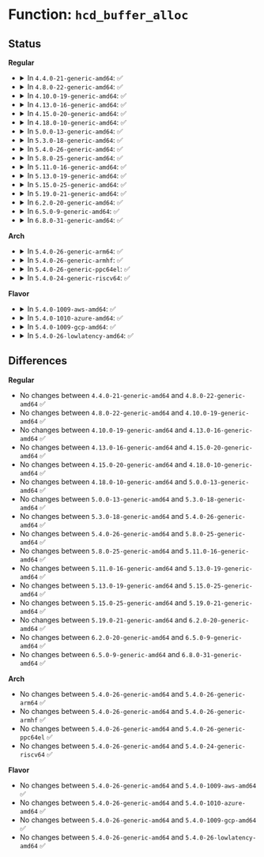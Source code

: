 # Function: <code>hcd_buffer_alloc</code>

## Status
<b>Regular</b>
<ul>
<li>
<details>
<summary>In <code>4.4.0-21-generic-amd64</code>: ✅</summary>

```c
void * hcd_buffer_alloc(struct usb_bus * bus, size_t size, gfp_t mem_flags, dma_addr_t * dma)
```

```json
{
  "name": "hcd_buffer_alloc",
  "collision_type": "Unique Global",
  "inline_type": "No",
  "funcs": [
    {
      "addr": 18446744071585233120,
      "name": "hcd_buffer_alloc",
      "external": true,
      "loc": "drivers/usb/core/buffer.c:111",
      "file": "drivers/usb/core/buffer.c",
      "inline": "seen, unknown",
      "caller_inline": [],
      "caller_func": [
        "drivers/usb/core/usb.c:usb_alloc_coherent"
      ]
    }
  ],
  "symbols": [
    {
      "addr": 18446744071585233120,
      "name": "hcd_buffer_alloc",
      "section": ".text",
      "bind": "STB_GLOBAL",
      "size": 299
    }
  ]
}
```
</details>
</li>
<li>
<details>
<summary>In <code>4.8.0-22-generic-amd64</code>: ✅</summary>

```c
void * hcd_buffer_alloc(struct usb_bus * bus, size_t size, gfp_t mem_flags, dma_addr_t * dma)
```

```json
{
  "name": "hcd_buffer_alloc",
  "collision_type": "Unique Global",
  "inline_type": "No",
  "funcs": [
    {
      "addr": 18446744071585626528,
      "name": "hcd_buffer_alloc",
      "external": true,
      "loc": "drivers/usb/core/buffer.c:115",
      "file": "drivers/usb/core/buffer.c",
      "inline": "seen, unknown",
      "caller_inline": [],
      "caller_func": [
        "drivers/usb/core/usb.c:usb_alloc_coherent"
      ]
    }
  ],
  "symbols": [
    {
      "addr": 18446744071585626528,
      "name": "hcd_buffer_alloc",
      "section": ".text",
      "bind": "STB_GLOBAL",
      "size": 308
    }
  ]
}
```
</details>
</li>
<li>
<details>
<summary>In <code>4.10.0-19-generic-amd64</code>: ✅</summary>

```c
void * hcd_buffer_alloc(struct usb_bus * bus, size_t size, gfp_t mem_flags, dma_addr_t * dma)
```

```json
{
  "name": "hcd_buffer_alloc",
  "collision_type": "Unique Global",
  "inline_type": "No",
  "funcs": [
    {
      "addr": 18446744071585814144,
      "name": "hcd_buffer_alloc",
      "external": true,
      "loc": "drivers/usb/core/buffer.c:118",
      "file": "drivers/usb/core/buffer.c",
      "inline": "seen, unknown",
      "caller_inline": [],
      "caller_func": [
        "drivers/usb/core/usb.c:usb_alloc_coherent"
      ]
    }
  ],
  "symbols": [
    {
      "addr": 18446744071585814144,
      "name": "hcd_buffer_alloc",
      "section": ".text",
      "bind": "STB_GLOBAL",
      "size": 308
    }
  ]
}
```
</details>
</li>
<li>
<details>
<summary>In <code>4.13.0-16-generic-amd64</code>: ✅</summary>

```c
void * hcd_buffer_alloc(struct usb_bus * bus, size_t size, gfp_t mem_flags, dma_addr_t * dma)
```

```json
{
  "name": "hcd_buffer_alloc",
  "collision_type": "Unique Global",
  "inline_type": "No",
  "funcs": [
    {
      "addr": 18446744071585901056,
      "name": "hcd_buffer_alloc",
      "external": true,
      "loc": "drivers/usb/core/buffer.c:118",
      "file": "drivers/usb/core/buffer.c",
      "inline": "seen, unknown",
      "caller_inline": [],
      "caller_func": [
        "drivers/usb/core/usb.c:usb_alloc_coherent",
        "drivers/usb/core/hcd.c:hcd_alloc_coherent"
      ]
    }
  ],
  "symbols": [
    {
      "addr": 18446744071585901056,
      "name": "hcd_buffer_alloc",
      "section": ".text",
      "bind": "STB_GLOBAL",
      "size": 322
    }
  ]
}
```
</details>
</li>
<li>
<details>
<summary>In <code>4.15.0-20-generic-amd64</code>: ✅</summary>

```c
void * hcd_buffer_alloc(struct usb_bus * bus, size_t size, gfp_t mem_flags, dma_addr_t * dma)
```

```json
{
  "name": "hcd_buffer_alloc",
  "collision_type": "Unique Global",
  "inline_type": "No",
  "funcs": [
    {
      "addr": 18446744071586341824,
      "name": "hcd_buffer_alloc",
      "external": true,
      "loc": "drivers/usb/core/buffer.c:118",
      "file": "drivers/usb/core/buffer.c",
      "inline": "seen, unknown",
      "caller_inline": [],
      "caller_func": [
        "drivers/usb/core/usb.c:usb_alloc_coherent",
        "drivers/usb/core/hcd.c:hcd_alloc_coherent"
      ]
    }
  ],
  "symbols": [
    {
      "addr": 18446744071586341824,
      "name": "hcd_buffer_alloc",
      "section": ".text",
      "bind": "STB_GLOBAL",
      "size": 325
    }
  ]
}
```
</details>
</li>
<li>
<details>
<summary>In <code>4.18.0-10-generic-amd64</code>: ✅</summary>

```c
void * hcd_buffer_alloc(struct usb_bus * bus, size_t size, gfp_t mem_flags, dma_addr_t * dma)
```

```json
{
  "name": "hcd_buffer_alloc",
  "collision_type": "Unique Global",
  "inline_type": "No",
  "funcs": [
    {
      "addr": 18446744071586599312,
      "name": "hcd_buffer_alloc",
      "external": true,
      "loc": "drivers/usb/core/buffer.c:118",
      "file": "drivers/usb/core/buffer.c",
      "inline": "seen, unknown",
      "caller_inline": [],
      "caller_func": [
        "drivers/usb/core/usb.c:usb_alloc_coherent",
        "drivers/usb/core/hcd.c:hcd_alloc_coherent"
      ]
    }
  ],
  "symbols": [
    {
      "addr": 18446744071586599312,
      "name": "hcd_buffer_alloc",
      "section": ".text",
      "bind": "STB_GLOBAL",
      "size": 383
    }
  ]
}
```
</details>
</li>
<li>
<details>
<summary>In <code>5.0.0-13-generic-amd64</code>: ✅</summary>

```c
void * hcd_buffer_alloc(struct usb_bus * bus, size_t size, gfp_t mem_flags, dma_addr_t * dma)
```

```json
{
  "name": "hcd_buffer_alloc",
  "collision_type": "Unique Global",
  "inline_type": "No",
  "funcs": [
    {
      "addr": 18446744071586748432,
      "name": "hcd_buffer_alloc",
      "external": true,
      "loc": "drivers/usb/core/buffer.c:114",
      "file": "drivers/usb/core/buffer.c",
      "inline": "seen, unknown",
      "caller_inline": [],
      "caller_func": [
        "drivers/usb/core/usb.c:usb_alloc_coherent",
        "drivers/usb/core/hcd.c:hcd_alloc_coherent"
      ]
    }
  ],
  "symbols": [
    {
      "addr": 18446744071586748432,
      "name": "hcd_buffer_alloc",
      "section": ".text",
      "bind": "STB_GLOBAL",
      "size": 177
    }
  ]
}
```
</details>
</li>
<li>
<details>
<summary>In <code>5.3.0-18-generic-amd64</code>: ✅</summary>

```c
void * hcd_buffer_alloc(struct usb_bus * bus, size_t size, gfp_t mem_flags, dma_addr_t * dma)
```

```json
{
  "name": "hcd_buffer_alloc",
  "collision_type": "Unique Global",
  "inline_type": "No",
  "funcs": [
    {
      "addr": 18446744071587003520,
      "name": "hcd_buffer_alloc",
      "external": true,
      "loc": "drivers/usb/core/buffer.c:113",
      "file": "drivers/usb/core/buffer.c",
      "inline": "seen, unknown",
      "caller_inline": [],
      "caller_func": [
        "drivers/usb/core/usb.c:usb_alloc_coherent"
      ]
    }
  ],
  "symbols": [
    {
      "addr": 18446744071587003520,
      "name": "hcd_buffer_alloc",
      "section": ".text",
      "bind": "STB_GLOBAL",
      "size": 143
    }
  ]
}
```
</details>
</li>
<li>
<details>
<summary>In <code>5.4.0-26-generic-amd64</code>: ✅</summary>

```c
void * hcd_buffer_alloc(struct usb_bus * bus, size_t size, gfp_t mem_flags, dma_addr_t * dma)
```

```json
{
  "name": "hcd_buffer_alloc",
  "collision_type": "Unique Global",
  "inline_type": "No",
  "funcs": [
    {
      "addr": 18446744071587202976,
      "name": "hcd_buffer_alloc",
      "external": true,
      "loc": "drivers/usb/core/buffer.c:113",
      "file": "drivers/usb/core/buffer.c",
      "inline": "seen, unknown",
      "caller_inline": [],
      "caller_func": [
        "drivers/usb/core/usb.c:usb_alloc_coherent"
      ]
    }
  ],
  "symbols": [
    {
      "addr": 18446744071587202976,
      "name": "hcd_buffer_alloc",
      "section": ".text",
      "bind": "STB_GLOBAL",
      "size": 150
    }
  ]
}
```
</details>
</li>
<li>
<details>
<summary>In <code>5.8.0-25-generic-amd64</code>: ✅</summary>

```c
void * hcd_buffer_alloc(struct usb_bus * bus, size_t size, gfp_t mem_flags, dma_addr_t * dma)
```

```json
{
  "name": "hcd_buffer_alloc",
  "collision_type": "Unique Global",
  "inline_type": "No",
  "funcs": [
    {
      "addr": 18446744071588055264,
      "name": "hcd_buffer_alloc",
      "external": true,
      "loc": "drivers/usb/core/buffer.c:113",
      "file": "drivers/usb/core/buffer.c",
      "inline": "seen, unknown",
      "caller_inline": [],
      "caller_func": [
        "drivers/usb/core/usb.c:usb_alloc_coherent",
        "drivers/usb/core/hcd.c:hcd_alloc_coherent"
      ]
    }
  ],
  "symbols": [
    {
      "addr": 18446744071588055264,
      "name": "hcd_buffer_alloc",
      "section": ".text",
      "bind": "STB_GLOBAL",
      "size": 181
    }
  ]
}
```
</details>
</li>
<li>
<details>
<summary>In <code>5.11.0-16-generic-amd64</code>: ✅</summary>

```c
void * hcd_buffer_alloc(struct usb_bus * bus, size_t size, gfp_t mem_flags, dma_addr_t * dma)
```

```json
{
  "name": "hcd_buffer_alloc",
  "collision_type": "Unique Global",
  "inline_type": "No",
  "funcs": [
    {
      "addr": 18446744071588100656,
      "name": "hcd_buffer_alloc",
      "external": true,
      "loc": "drivers/usb/core/buffer.c:115",
      "file": "drivers/usb/core/buffer.c",
      "inline": "seen, unknown",
      "caller_inline": [],
      "caller_func": [
        "drivers/usb/core/usb.c:usb_alloc_coherent",
        "drivers/usb/core/hcd.c:hcd_alloc_coherent"
      ]
    }
  ],
  "symbols": [
    {
      "addr": 18446744071588100656,
      "name": "hcd_buffer_alloc",
      "section": ".text",
      "bind": "STB_GLOBAL",
      "size": 181
    }
  ]
}
```
</details>
</li>
<li>
<details>
<summary>In <code>5.13.0-19-generic-amd64</code>: ✅</summary>

```c
void * hcd_buffer_alloc(struct usb_bus * bus, size_t size, gfp_t mem_flags, dma_addr_t * dma)
```

```json
{
  "name": "hcd_buffer_alloc",
  "collision_type": "Unique Global",
  "inline_type": "No",
  "funcs": [
    {
      "addr": 18446744071587983248,
      "name": "hcd_buffer_alloc",
      "external": true,
      "loc": "drivers/usb/core/buffer.c:115",
      "file": "drivers/usb/core/buffer.c",
      "inline": "seen, unknown",
      "caller_inline": [],
      "caller_func": [
        "drivers/usb/core/usb.c:usb_alloc_coherent",
        "drivers/usb/core/hcd.c:hcd_alloc_coherent"
      ]
    }
  ],
  "symbols": [
    {
      "addr": 18446744071587983248,
      "name": "hcd_buffer_alloc",
      "section": ".text",
      "bind": "STB_GLOBAL",
      "size": 181
    }
  ]
}
```
</details>
</li>
<li>
<details>
<summary>In <code>5.15.0-25-generic-amd64</code>: ✅</summary>

```c
void * hcd_buffer_alloc(struct usb_bus * bus, size_t size, gfp_t mem_flags, dma_addr_t * dma)
```

```json
{
  "name": "hcd_buffer_alloc",
  "collision_type": "Unique Global",
  "inline_type": "No",
  "funcs": [
    {
      "addr": 18446744071588596336,
      "name": "hcd_buffer_alloc",
      "external": true,
      "loc": "drivers/usb/core/buffer.c:115",
      "file": "drivers/usb/core/buffer.c",
      "inline": "seen, unknown",
      "caller_inline": [],
      "caller_func": [
        "drivers/usb/core/usb.c:usb_alloc_coherent",
        "drivers/usb/core/hcd.c:hcd_alloc_coherent"
      ]
    }
  ],
  "symbols": [
    {
      "addr": 18446744071588596336,
      "name": "hcd_buffer_alloc",
      "section": ".text",
      "bind": "STB_GLOBAL",
      "size": 181
    }
  ]
}
```
</details>
</li>
<li>
<details>
<summary>In <code>5.19.0-21-generic-amd64</code>: ✅</summary>

```c
void * hcd_buffer_alloc(struct usb_bus * bus, size_t size, gfp_t mem_flags, dma_addr_t * dma)
```

```json
{
  "name": "hcd_buffer_alloc",
  "collision_type": "Unique Global",
  "inline_type": "No",
  "funcs": [
    {
      "addr": 18446744071590008288,
      "name": "hcd_buffer_alloc",
      "external": true,
      "loc": "drivers/usb/core/buffer.c:115",
      "file": "drivers/usb/core/buffer.c",
      "inline": "seen, unknown",
      "caller_inline": [],
      "caller_func": [
        "drivers/usb/core/usb.c:usb_alloc_coherent",
        "drivers/usb/core/hcd.c:hcd_alloc_coherent"
      ]
    }
  ],
  "symbols": [
    {
      "addr": 18446744071590008288,
      "name": "hcd_buffer_alloc",
      "section": ".text",
      "bind": "STB_GLOBAL",
      "size": 279
    }
  ]
}
```
</details>
</li>
<li>
<details>
<summary>In <code>6.2.0-20-generic-amd64</code>: ✅</summary>

```c
void * hcd_buffer_alloc(struct usb_bus * bus, size_t size, gfp_t mem_flags, dma_addr_t * dma)
```

```json
{
  "name": "hcd_buffer_alloc",
  "collision_type": "Unique Global",
  "inline_type": "No",
  "funcs": [
    {
      "addr": 18446744071591608384,
      "name": "hcd_buffer_alloc",
      "external": true,
      "loc": "drivers/usb/core/buffer.c:115",
      "file": "drivers/usb/core/buffer.c",
      "inline": "seen, unknown",
      "caller_inline": [],
      "caller_func": [
        "drivers/usb/core/usb.c:usb_alloc_coherent",
        "drivers/usb/core/hcd.c:hcd_alloc_coherent"
      ]
    }
  ],
  "symbols": [
    {
      "addr": 18446744071591608384,
      "name": "hcd_buffer_alloc",
      "section": ".text",
      "bind": "STB_GLOBAL",
      "size": 279
    }
  ]
}
```
</details>
</li>
<li>
<details>
<summary>In <code>6.5.0-9-generic-amd64</code>: ✅</summary>

```c
void * hcd_buffer_alloc(struct usb_bus * bus, size_t size, gfp_t mem_flags, dma_addr_t * dma)
```

```json
{
  "name": "hcd_buffer_alloc",
  "collision_type": "Unique Global",
  "inline_type": "No",
  "funcs": [
    {
      "addr": 18446744071592030160,
      "name": "hcd_buffer_alloc",
      "external": true,
      "loc": "drivers/usb/core/buffer.c:115",
      "file": "drivers/usb/core/buffer.c",
      "inline": "seen, unknown",
      "caller_inline": [],
      "caller_func": [
        "drivers/usb/core/usb.c:usb_alloc_coherent",
        "drivers/usb/core/hcd.c:hcd_alloc_coherent"
      ]
    }
  ],
  "symbols": [
    {
      "addr": 18446744071592030160,
      "name": "hcd_buffer_alloc",
      "section": ".text",
      "bind": "STB_GLOBAL",
      "size": 279
    }
  ]
}
```
</details>
</li>
<li>
<details>
<summary>In <code>6.8.0-31-generic-amd64</code>: ✅</summary>

```c
void * hcd_buffer_alloc(struct usb_bus * bus, size_t size, gfp_t mem_flags, dma_addr_t * dma)
```

```json
{
  "name": "hcd_buffer_alloc",
  "collision_type": "Unique Global",
  "inline_type": "No",
  "funcs": [
    {
      "addr": 18446744071592770176,
      "name": "hcd_buffer_alloc",
      "external": true,
      "loc": "drivers/usb/core/buffer.c:115",
      "file": "drivers/usb/core/buffer.c",
      "inline": "seen, unknown",
      "caller_inline": [],
      "caller_func": [
        "drivers/usb/core/usb.c:usb_alloc_coherent",
        "drivers/usb/core/hcd.c:hcd_alloc_coherent"
      ]
    }
  ],
  "symbols": [
    {
      "addr": 18446744071592770176,
      "name": "hcd_buffer_alloc",
      "section": ".text",
      "bind": "STB_GLOBAL",
      "size": 279
    }
  ]
}
```
</details>
</li>
</ul>
<b>Arch</b>
<ul>
<li>
<details>
<summary>In <code>5.4.0-26-generic-arm64</code>: ✅</summary>

```c
void * hcd_buffer_alloc(struct usb_bus * bus, size_t size, gfp_t mem_flags, dma_addr_t * dma)
```

```json
{
  "name": "hcd_buffer_alloc",
  "collision_type": "Unique Global",
  "inline_type": "No",
  "funcs": [
    {
      "addr": 18446603336500286664,
      "name": "hcd_buffer_alloc",
      "external": true,
      "loc": "drivers/usb/core/buffer.c:113",
      "file": "drivers/usb/core/buffer.c",
      "inline": "seen, unknown",
      "caller_inline": [],
      "caller_func": [
        "drivers/usb/core/usb.c:usb_alloc_coherent"
      ]
    }
  ],
  "symbols": [
    {
      "addr": 18446603336500286664,
      "name": "hcd_buffer_alloc",
      "section": ".text",
      "bind": "STB_GLOBAL",
      "size": 256
    }
  ]
}
```
</details>
</li>
<li>
<details>
<summary>In <code>5.4.0-26-generic-armhf</code>: ✅</summary>

```c
void * hcd_buffer_alloc(struct usb_bus * bus, size_t size, gfp_t mem_flags, dma_addr_t * dma)
```

```json
{
  "name": "hcd_buffer_alloc",
  "collision_type": "Unique Global",
  "inline_type": "No",
  "funcs": [
    {
      "addr": 3232756836,
      "name": "hcd_buffer_alloc",
      "external": true,
      "loc": "drivers/usb/core/buffer.c:113",
      "file": "drivers/usb/core/buffer.c",
      "inline": "seen, unknown",
      "caller_inline": [],
      "caller_func": [
        "drivers/usb/core/usb.c:usb_alloc_coherent"
      ]
    }
  ],
  "symbols": [
    {
      "addr": 3232756836,
      "name": "hcd_buffer_alloc",
      "section": ".text",
      "bind": "STB_GLOBAL",
      "size": 208
    }
  ]
}
```
</details>
</li>
<li>
<details>
<summary>In <code>5.4.0-26-generic-ppc64el</code>: ✅</summary>

```c
void * hcd_buffer_alloc(struct usb_bus * bus, size_t size, gfp_t mem_flags, dma_addr_t * dma)
```

```json
{
  "name": "hcd_buffer_alloc",
  "collision_type": "Unique Global",
  "inline_type": "No",
  "funcs": [
    {
      "addr": 13835058055293590000,
      "name": "hcd_buffer_alloc",
      "external": true,
      "loc": "drivers/usb/core/buffer.c:113",
      "file": "drivers/usb/core/buffer.c",
      "inline": "seen, unknown",
      "caller_inline": [],
      "caller_func": [
        "drivers/usb/core/usb.c:usb_alloc_coherent",
        "drivers/usb/core/hcd.c:hcd_alloc_coherent"
      ]
    }
  ],
  "symbols": [
    {
      "addr": 13835058055293590000,
      "name": "hcd_buffer_alloc",
      "section": ".text",
      "bind": "STB_GLOBAL",
      "size": 300
    }
  ]
}
```
</details>
</li>
<li>
<details>
<summary>In <code>5.4.0-24-generic-riscv64</code>: ✅</summary>

```c
void * hcd_buffer_alloc(struct usb_bus * bus, size_t size, gfp_t mem_flags, dma_addr_t * dma)
```

```json
{
  "name": "hcd_buffer_alloc",
  "collision_type": "Unique Global",
  "inline_type": "No",
  "funcs": [
    {
      "addr": 18446743936277196526,
      "name": "hcd_buffer_alloc",
      "external": true,
      "loc": "drivers/usb/core/buffer.c:113",
      "file": "drivers/usb/core/buffer.c",
      "inline": "seen, unknown",
      "caller_inline": [],
      "caller_func": [
        "drivers/usb/core/usb.c:usb_alloc_coherent",
        "drivers/usb/core/hcd.c:usb_hcd_map_urb_for_dma",
        "drivers/usb/core/hcd.c:usb_hcd_map_urb_for_dma"
      ]
    }
  ],
  "symbols": [
    {
      "addr": 18446743936277196526,
      "name": "hcd_buffer_alloc",
      "section": ".text",
      "bind": "STB_GLOBAL",
      "size": 248
    }
  ]
}
```
</details>
</li>
</ul>
<b>Flavor</b>
<ul>
<li>
<details>
<summary>In <code>5.4.0-1009-aws-amd64</code>: ✅</summary>

```c
void * hcd_buffer_alloc(struct usb_bus * bus, size_t size, gfp_t mem_flags, dma_addr_t * dma)
```

```json
{
  "name": "hcd_buffer_alloc",
  "collision_type": "Unique Global",
  "inline_type": "No",
  "funcs": [
    {
      "addr": 18446744071586909056,
      "name": "hcd_buffer_alloc",
      "external": true,
      "loc": "drivers/usb/core/buffer.c:113",
      "file": "drivers/usb/core/buffer.c",
      "inline": "seen, unknown",
      "caller_inline": [],
      "caller_func": [
        "drivers/usb/core/usb.c:usb_alloc_coherent"
      ]
    }
  ],
  "symbols": [
    {
      "addr": 18446744071586909056,
      "name": "hcd_buffer_alloc",
      "section": ".text",
      "bind": "STB_GLOBAL",
      "size": 150
    }
  ]
}
```
</details>
</li>
<li>
<details>
<summary>In <code>5.4.0-1010-azure-amd64</code>: ✅</summary>

```c
void * hcd_buffer_alloc(struct usb_bus * bus, size_t size, gfp_t mem_flags, dma_addr_t * dma)
```

```json
{
  "name": "hcd_buffer_alloc",
  "collision_type": "Unique Global",
  "inline_type": "No",
  "funcs": [
    {
      "addr": 18446744071586850224,
      "name": "hcd_buffer_alloc",
      "external": true,
      "loc": "drivers/usb/core/buffer.c:113",
      "file": "drivers/usb/core/buffer.c",
      "inline": "seen, unknown",
      "caller_inline": [],
      "caller_func": [
        "drivers/usb/core/usb.c:usb_alloc_coherent"
      ]
    }
  ],
  "symbols": [
    {
      "addr": 18446744071586850224,
      "name": "hcd_buffer_alloc",
      "section": ".text",
      "bind": "STB_GLOBAL",
      "size": 150
    }
  ]
}
```
</details>
</li>
<li>
<details>
<summary>In <code>5.4.0-1009-gcp-amd64</code>: ✅</summary>

```c
void * hcd_buffer_alloc(struct usb_bus * bus, size_t size, gfp_t mem_flags, dma_addr_t * dma)
```

```json
{
  "name": "hcd_buffer_alloc",
  "collision_type": "Unique Global",
  "inline_type": "No",
  "funcs": [
    {
      "addr": 18446744071587157536,
      "name": "hcd_buffer_alloc",
      "external": true,
      "loc": "drivers/usb/core/buffer.c:113",
      "file": "drivers/usb/core/buffer.c",
      "inline": "seen, unknown",
      "caller_inline": [],
      "caller_func": [
        "drivers/usb/core/usb.c:usb_alloc_coherent"
      ]
    }
  ],
  "symbols": [
    {
      "addr": 18446744071587157536,
      "name": "hcd_buffer_alloc",
      "section": ".text",
      "bind": "STB_GLOBAL",
      "size": 150
    }
  ]
}
```
</details>
</li>
<li>
<details>
<summary>In <code>5.4.0-26-lowlatency-amd64</code>: ✅</summary>

```c
void * hcd_buffer_alloc(struct usb_bus * bus, size_t size, gfp_t mem_flags, dma_addr_t * dma)
```

```json
{
  "name": "hcd_buffer_alloc",
  "collision_type": "Unique Global",
  "inline_type": "No",
  "funcs": [
    {
      "addr": 18446744071587264608,
      "name": "hcd_buffer_alloc",
      "external": true,
      "loc": "drivers/usb/core/buffer.c:113",
      "file": "drivers/usb/core/buffer.c",
      "inline": "seen, unknown",
      "caller_inline": [],
      "caller_func": [
        "drivers/usb/core/usb.c:usb_alloc_coherent"
      ]
    }
  ],
  "symbols": [
    {
      "addr": 18446744071587264608,
      "name": "hcd_buffer_alloc",
      "section": ".text",
      "bind": "STB_GLOBAL",
      "size": 150
    }
  ]
}
```
</details>
</li>
</ul>

## Differences
<b>Regular</b>
<ul>
<li>
No changes between <code>4.4.0-21-generic-amd64</code> and <code>4.8.0-22-generic-amd64</code> ✅
</li>
<li>
No changes between <code>4.8.0-22-generic-amd64</code> and <code>4.10.0-19-generic-amd64</code> ✅
</li>
<li>
No changes between <code>4.10.0-19-generic-amd64</code> and <code>4.13.0-16-generic-amd64</code> ✅
</li>
<li>
No changes between <code>4.13.0-16-generic-amd64</code> and <code>4.15.0-20-generic-amd64</code> ✅
</li>
<li>
No changes between <code>4.15.0-20-generic-amd64</code> and <code>4.18.0-10-generic-amd64</code> ✅
</li>
<li>
No changes between <code>4.18.0-10-generic-amd64</code> and <code>5.0.0-13-generic-amd64</code> ✅
</li>
<li>
No changes between <code>5.0.0-13-generic-amd64</code> and <code>5.3.0-18-generic-amd64</code> ✅
</li>
<li>
No changes between <code>5.3.0-18-generic-amd64</code> and <code>5.4.0-26-generic-amd64</code> ✅
</li>
<li>
No changes between <code>5.4.0-26-generic-amd64</code> and <code>5.8.0-25-generic-amd64</code> ✅
</li>
<li>
No changes between <code>5.8.0-25-generic-amd64</code> and <code>5.11.0-16-generic-amd64</code> ✅
</li>
<li>
No changes between <code>5.11.0-16-generic-amd64</code> and <code>5.13.0-19-generic-amd64</code> ✅
</li>
<li>
No changes between <code>5.13.0-19-generic-amd64</code> and <code>5.15.0-25-generic-amd64</code> ✅
</li>
<li>
No changes between <code>5.15.0-25-generic-amd64</code> and <code>5.19.0-21-generic-amd64</code> ✅
</li>
<li>
No changes between <code>5.19.0-21-generic-amd64</code> and <code>6.2.0-20-generic-amd64</code> ✅
</li>
<li>
No changes between <code>6.2.0-20-generic-amd64</code> and <code>6.5.0-9-generic-amd64</code> ✅
</li>
<li>
No changes between <code>6.5.0-9-generic-amd64</code> and <code>6.8.0-31-generic-amd64</code> ✅
</li>
</ul>
<b>Arch</b>
<ul>
<li>
No changes between <code>5.4.0-26-generic-amd64</code> and <code>5.4.0-26-generic-arm64</code> ✅
</li>
<li>
No changes between <code>5.4.0-26-generic-amd64</code> and <code>5.4.0-26-generic-armhf</code> ✅
</li>
<li>
No changes between <code>5.4.0-26-generic-amd64</code> and <code>5.4.0-26-generic-ppc64el</code> ✅
</li>
<li>
No changes between <code>5.4.0-26-generic-amd64</code> and <code>5.4.0-24-generic-riscv64</code> ✅
</li>
</ul>
<b>Flavor</b>
<ul>
<li>
No changes between <code>5.4.0-26-generic-amd64</code> and <code>5.4.0-1009-aws-amd64</code> ✅
</li>
<li>
No changes between <code>5.4.0-26-generic-amd64</code> and <code>5.4.0-1010-azure-amd64</code> ✅
</li>
<li>
No changes between <code>5.4.0-26-generic-amd64</code> and <code>5.4.0-1009-gcp-amd64</code> ✅
</li>
<li>
No changes between <code>5.4.0-26-generic-amd64</code> and <code>5.4.0-26-lowlatency-amd64</code> ✅
</li>
</ul>

